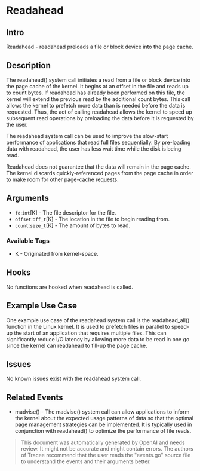 
# Readahead

## Intro
Readahead - readahead preloads a file or block device into the page cache.

## Description
The readahead() system call initiates a read from a file or block device into the page cache of the kernel. It begins at an offset in the file and reads up to count bytes. If readahead has already been performed on this file, the kernel will extend the previous read by the additional count bytes. This call allows the kernel to prefetch more data than is needed before the data is requested. Thus, the act of calling readahead allows the kernel to speed up subsequent read operations by preloading the data before it is requested by the user.

The readahead system call can be used to improve the slow-start performance of applications that read full files sequentially. By pre-loading data with readahead, the user has less wait time while the disk is being read.

Readahead does not guarantee that the data will remain in the page cache. The kernel discards quickly-referenced pages from the page cache in order to make room for other page-cache requests.

## Arguments
* `fd`:`int`[K] - The file descriptor for the file. 
* `offset`:`off_t`[K] - The location in the file to begin reading from. 
* `count`:`size_t`[K] - The amount of bytes to read.

### Available Tags
* K - Originated from kernel-space.

## Hooks
No functions are hooked when readahead is called.

## Example Use Case
One example use case of the readahead system call is the readahead_all() function in the Linux kernel. It is used to prefetch files in parallel to speed-up the start of an application that requires multiple files. This can significantly reduce I/O latency by allowing more data to be read in one go since the kernel can readahead to fill-up the page cache.

## Issues
No known issues exist with the readahead system call.

## Related Events
* madvise() - The madvise() system call can allow applications to inform the kernel about the expected usage patterns of data so that the optimal page management strategies can be implemented. It is typically used in conjunction with readahead() to optimize the performance of file reads.

> This document was automatically generated by OpenAI and needs review. It might
> not be accurate and might contain errors. The authors of Tracee recommend that
> the user reads the "events.go" source file to understand the events and their
> arguments better.
